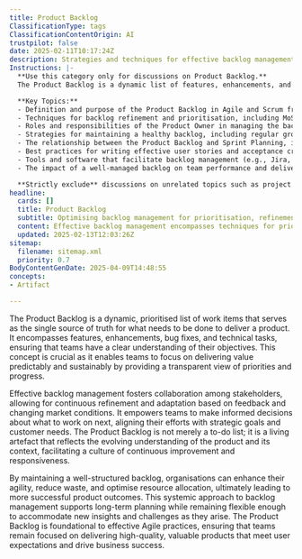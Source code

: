 ```yaml
---
title: Product Backlog
ClassificationType: tags
ClassificationContentOrigin: AI
trustpilot: false
date: 2025-02-11T10:17:24Z
description: Strategies and techniques for effective backlog management and refinement.
Instructions: |-
  **Use this category only for discussions on Product Backlog.**  
  The Product Backlog is a dynamic list of features, enhancements, and fixes that are prioritised for development in Agile projects. It serves as the single source of truth for the work that needs to be done, ensuring that the team focuses on delivering maximum value to stakeholders.

  **Key Topics:**
  - Definition and purpose of the Product Backlog in Agile and Scrum frameworks.
  - Techniques for backlog refinement and prioritisation, including MoSCoW, Kano model, and value-based prioritisation.
  - Roles and responsibilities of the Product Owner in managing the backlog.
  - Strategies for maintaining a healthy backlog, including regular grooming sessions and stakeholder engagement.
  - The relationship between the Product Backlog and Sprint Planning, including how items are selected for development.
  - Best practices for writing effective user stories and acceptance criteria.
  - Tools and software that facilitate backlog management (e.g., Jira, Trello).
  - The impact of a well-managed backlog on team performance and delivery outcomes.

  **Strictly exclude** discussions on unrelated topics such as project management outside of Agile, non-Agile methodologies, or general software development practices that do not pertain to backlog management. Misinterpretations of the Product Backlog's role or its significance in Agile frameworks should also be avoided.
headline:
  cards: []
  title: Product Backlog
  subtitle: Optimising backlog management for prioritisation, refinement, and delivery in complex environments.
  content: Effective backlog management encompasses techniques for prioritising, refining, and delivering work items in dynamic environments. It involves understanding stakeholder needs, utilising flow metrics, and adapting to changing requirements, while fostering collaboration and transparency to enhance team performance and value delivery.
  updated: 2025-02-13T12:03:26Z
sitemap:
  filename: sitemap.xml
  priority: 0.7
BodyContentGenDate: 2025-04-09T14:48:55
concepts:
- Artifact

---
```

The Product Backlog is a dynamic, prioritised list of work items that serves as the single source of truth for what needs to be done to deliver a product. It encompasses features, enhancements, bug fixes, and technical tasks, ensuring that teams have a clear understanding of their objectives. This concept is crucial as it enables teams to focus on delivering value predictably and sustainably by providing a transparent view of priorities and progress.

Effective backlog management fosters collaboration among stakeholders, allowing for continuous refinement and adaptation based on feedback and changing market conditions. It empowers teams to make informed decisions about what to work on next, aligning their efforts with strategic goals and customer needs. The Product Backlog is not merely a to-do list; it is a living artefact that reflects the evolving understanding of the product and its context, facilitating a culture of continuous improvement and responsiveness.

By maintaining a well-structured backlog, organisations can enhance their agility, reduce waste, and optimise resource allocation, ultimately leading to more successful product outcomes. This systemic approach to backlog management supports long-term planning while remaining flexible enough to accommodate new insights and challenges as they arise. The Product Backlog is foundational to effective Agile practices, ensuring that teams remain focused on delivering high-quality, valuable products that meet user expectations and drive business success.
